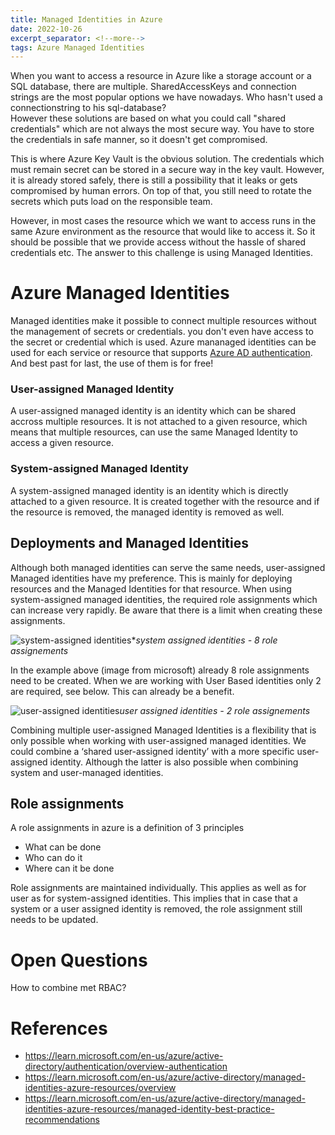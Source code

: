 ```yaml
---
title: Managed Identities in Azure
date: 2022-10-26   
excerpt_separator: <!--more-->
tags: Azure Managed Identities
---
```


When you want to access a resource in Azure like a storage account or a SQL database, there are multiple. SharedAccessKeys and connection strings are the most popular options we have nowadays. Who hasn't used a connectionstring to his sql-database?  
However these solutions are based on what you could call "shared credentials" which are not always the most secure way. You have to store the credentials in safe manner, so it doesn't get compromised.  
 
This is where Azure Key Vault is the obvious solution. The credentials which must remain secret can be stored in a secure way in the key vault. However, it is already stored safely, there is still a possibility that it leaks or gets compromised by human errors. 
On top of that, you still need to rotate the secrets which puts load on the responsible team.  

 <!--more--> 
However, in most cases the resource which we want to access runs in the same Azure environment as the resource that would like to access it. So it should be possible that we provide access without the hassle of shared credentials etc. 
The answer to this challenge is using Managed Identities. 

# Azure Managed Identities
Managed identities make it possible to connect multiple resources without the management of secrets or credentials. you don't even have access to the secret or credential which is used. 
Azure mananaged identities can be used for each service or resource that supports [Azure AD authentication](https://learn.microsoft.com/en-us/azure/active-directory/managed-identities-azure-resources/managed-identities-status). And best past for last, the use of them is for free! 

### User-assigned Managed Identity
A user-assigned managed identity is an identity which can be shared accross multiple resources. It is not attached to a given resource, which means that multiple resources, can use the same Managed Identity to access a given resource. 

### System-assigned Managed Identity
A system-assigned managed identity is an identity which is directly attached to a given resource. It is created together with the resource and if the resource is removed, the managed identity is removed as well. 

## Deployments and Managed Identities
Although both managed identities can serve the same needs, user-assigned Managed identities have my preference. This is mainly for deploying resources and the Managed Identities for that resource. When using system-assigned managed identities, the required role assignments which can increase very rapidly. Be aware that there is a limit when creating these assignments. 

![system-assigned identities*](https://learn.microsoft.com/en-us/azure/active-directory/managed-identities-azure-resources/media/managed-identity-best-practice-recommendations/system-assigned-identities.png)*system assigned identities - 8 role assignements*

In the example above (image from microsoft) already 8 role assignments need to be created. When we are working with User Based identities only 2 are required, see below. This can already be a benefit. 

![user-assigned identities](https://learn.microsoft.com/en-us/azure/active-directory/managed-identities-azure-resources/media/managed-identity-best-practice-recommendations/user-assigned-identities.png)*user assigned identities - 2 role assignements*

Combining multiple user-assigned Managed Identities is a flexibility that is only possible when working with user-assigned managed identities. We could combine a ‘shared user-assigned identity’ with a more specific user-assigned identity. Although the latter is also possible when combining system and user-managed identities.

## Role assignments
A role assignments in azure is a definition of 3 principles
- What can be done
- Who can do it
- Where can it be done

Role assignments are maintained individually. This applies as well as for user as for system-assigned identities. This implies that in case that a system or a user assigned identity is removed, the role assignment still needs to be updated.

# Open Questions  
How to combine met RBAC?

# References
- https://learn.microsoft.com/en-us/azure/active-directory/authentication/overview-authentication
- https://learn.microsoft.com/en-us/azure/active-directory/managed-identities-azure-resources/overview
- https://learn.microsoft.com/en-us/azure/active-directory/managed-identities-azure-resources/managed-identity-best-practice-recommendations
